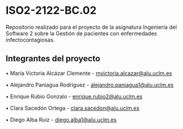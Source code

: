 # ISO2-2122-BC.02
Repositorio realizado para el proyecto de la asignatura  Ingeniería del Software 2  sobre  la Gestión de pacientes con enfermedades infectocontagiosas.

##  Integrantes  del proyecto

•	María Victoria Alcázar Clemente - mvictoria.alcazar@alu.uclm.es

•	Alejandro Paniagua Rodríguez  - alejandro.paniagua1@alu.uclm.es

•	Enrique Rubio Gonzalo - enrique.rubio2@alu.uclm.es

•	Clara Sacedón Ortega - clara.sacedon@alu.uclm.es

•	Diego Alba Ruiz - diego.alba1@alu.uclm.es





